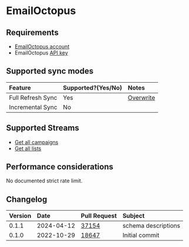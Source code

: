 # EmailOctopus

## Requirements
* [EmailOctopus account](https://help.emailoctopus.com)
* EmailOctopus [API key](https://help.emailoctopus.com/article/165-how-to-create-and-delete-api-keys)

## Supported sync modes

| Feature | Supported?\(Yes/No\) | Notes |
| :--- | :--- | :--- |
| Full Refresh Sync | Yes | [Overwrite](https://docs.airbyte.com/understanding-airbyte/connections/full-refresh-overwrite) |
| Incremental Sync | No |  |

## Supported Streams

* [Get all campaigns](https://emailoctopus.com/api-documentation/campaigns/get-all)
* [Get all lists](https://emailoctopus.com/api-documentation/lists/get-all)

## Performance considerations

No documented strict rate limit.

## Changelog

| Version | Date       | Pull Request | Subject                                                    |
|:--------|:-----------| :----------- |:-----------------------------------------------------------|
| 0.1.1 | 2024-04-12 | [37154](https://github.com/airbytehq/airbyte/pull/37154) | schema descriptions |
| 0.1.0   | 2022-10-29 | [18647](https://github.com/airbytehq/airbyte/pull/18647) | Initial commit |